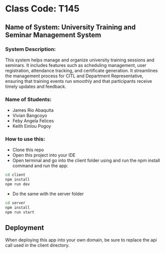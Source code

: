 # Class Code: T145

## Name of System: University Training and Seminar Management System

### System Description:
This system helps manage and organize university training sessions and seminars. It includes features such as scheduling management, user registration, attendance tracking, and certificate generation. It streamlines the management process for CITL and Department Representative, ensuring that training events run smoothly and that participants receive timely updates and feedback.

### Name of Students:
- James Rio Abaquita
- Vivian Bangcoyo
- Feby Angela Felices
- Keith Einlou Pogoy

### How to use this:
- Clone this repo
- Open this project into your IDE
- Open terminal and go into the client folder using and run the npm install command and run the app:
```bash
cd client
npm install
npm run dev
```
- Do the same with the server folder
```bash
cd server
npm install
npm run start
```
## Deployment
When deploying this app into your own domain, be sure to replace the api call used in the client directory.
